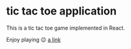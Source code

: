 # tic tac toe application
This is a tic tac toe game implemented in React.

Enjoy playing :wink:
[a link](https://itzhakiguy.github.io/react-tic-tac-toe/)
